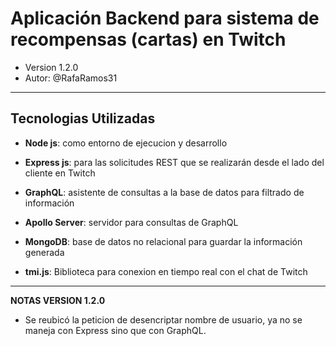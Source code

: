 # Aplicación Backend para sistema de recompensas (cartas) en Twitch

* Version 1.2.0
* Autor: @RafaRamos31
---
## Tecnologias Utilizadas
* **Node js**: como entorno de ejecucion y desarrollo

* **Express js**: para las solicitudes REST que se realizarán desde el lado del cliente en Twitch
* **GraphQL**: asistente de consultas a la base de datos para filtrado de información
* **Apollo Server**: servidor para consultas de GraphQL
* **MongoDB**: base de datos no relacional para guardar la información generada
* **tmi.js**: Biblioteca para conexion en tiempo real con el chat de Twitch

---

**NOTAS VERSION 1.2.0**

- Se reubicó la peticion de desencriptar nombre de usuario, ya no se maneja con Express sino que con GraphQL.